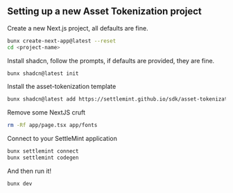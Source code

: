 ## Setting up a new Asset Tokenization project

Create a new Next.js project, all defaults are fine.

```bash
bunx create-next-app@latest --reset
cd <project-name>
```

Install shadcn, follow the prompts, if defaults are provided, they are fine.

```bash
bunx shadcn@latest init
```

Install the asset-tokenization template

```bash
bunx shadcn@latest add https://settlemint.github.io/sdk/asset-tokenization.json
```

Remove some NextJS cruft

```bash
rm -Rf app/page.tsx app/fonts
```

Connect to your SettleMint application

```bash
bunx settlemint connect
bunx settlemint codegen
```

And then run it!

```bash
bunx dev
```
